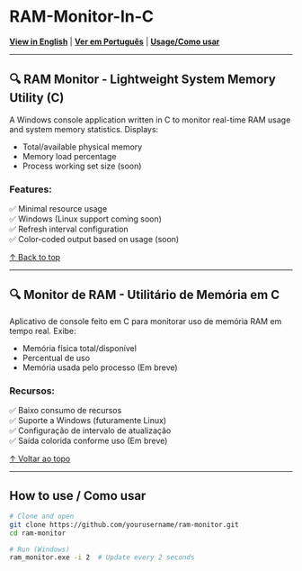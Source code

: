 # RAM-Monitor-In-C

[**View in English**](#english) | [**Ver em Português**](#portuguese) | [**Usage/Como usar**](#how-to-use)

---

<a id="english"></a>
## 🔍 RAM Monitor - Lightweight System Memory Utility (C)

A Windows console application written in C to monitor real-time RAM usage and system memory statistics. Displays:

- Total/available physical memory  
- Memory load percentage  
- Process working set size (soon)  

### Features:
✅ Minimal resource usage  
✅ Windows (Linux support coming soon)  
✅ Refresh interval configuration  
✅ Color-coded output based on usage (soon)

[↑ Back to top](#ram-monitor-in-c)

---

<a id="portuguese"></a>
## 🔍 Monitor de RAM - Utilitário de Memória em C

Aplicativo de console feito em C para monitorar uso de memória RAM em tempo real. Exibe:

- Memória física total/disponível  
- Percentual de uso  
- Memória usada pelo processo (Em breve)  

### Recursos:
✅ Baixo consumo de recursos  
✅ Suporte a Windows (futuramente Linux)  
✅ Configuração de intervalo de atualização  
✅ Saída colorida conforme uso (Em breve)

[↑ Voltar ao topo](#ram-monitor-in-c)

---

<a id="how-to-use"></a>
## How to use / Como usar

```bash
# Clone and open
git clone https://github.com/yourusername/ram-monitor.git
cd ram-monitor

# Run (Windows)
ram_monitor.exe -i 2  # Update every 2 seconds
